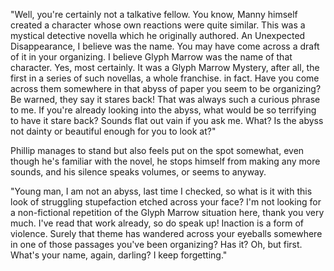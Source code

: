 "Well, you're certainly not a talkative fellow. You know, Manny himself created a character whose own reactions were quite similar. This was a mystical detective novella which he originally authored. An Unexpected Disappearance, I believe was the name. You may have come across a draft of it in your organizing. I believe Glyph Marrow was the name of that character. Yes, most certainly. It was a Glyph Marrow Mystery, after all, the first in a series of such novellas, a whole franchise. in fact. Have you come across them somewhere in that abyss of paper you seem to be organizing? Be warned, they say it stares back! That was always such a curious phrase to me. If you're already looking into the abyss, what would be so terrifying to have it stare back? Sounds flat out vain if you ask me. What? Is the abyss not dainty or beautiful enough for you to look at?"

Phillip manages to stand but also feels put on the spot somewhat, even though he's familiar with the novel, he stops himself from making any more sounds, and his silence speaks volumes, or seems to anyway.

"Young man, I am not an abyss, last time I checked, so what is it with this look of struggling stupefaction etched across your face? I'm not looking for a non-fictional repetition of the Glyph Marrow situation here, thank you very much. I've read that work already, so do speak up! Inaction is a form of violence. Surely that theme has wandered across your eyeballs somewhere in one of those passages you've been organizing? Has it? Oh, but first. What's your name, again, darling? I keep forgetting."
